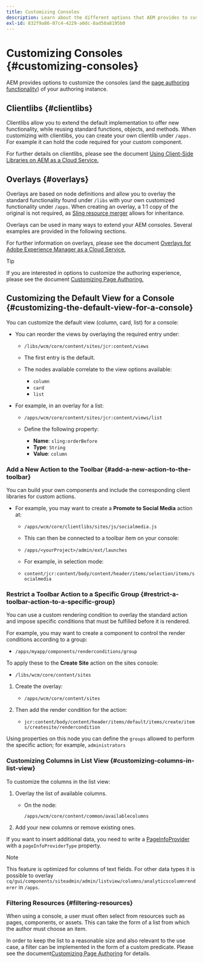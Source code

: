 ```yaml
---
title: Customizing Consoles
description: Learn about the different options that AEM provides to customize the consoles of your authoring instance.
exl-id: 832f9a86-07c4-4229-a0dc-8ad50a8195b0
---
```

# Customizing Consoles {#customizing-consoles}

AEM provides options to customize the consoles (and the [page authoring functionality](/help/implementing/developing/extending/page-authoring.md)) of your authoring instance.

## Clientlibs {#clientlibs}

Clientlibs allow you to extend the default implementation to offer new functionality, while reusing standard functions, objects, and methods. When customizing with clientlibs, you can create your own clientlib under `/apps.` For example it can hold the code required for your custom component.

For further details on clientlibs, please see the document [Using Client-Side Libraries on AEM as a Cloud Service.](/help/implementing/developing/introduction/clientlibs.md)

## Overlays {#overlays}

Overlays are based on node definitions and allow you to overlay the standard functionality found under `/libs` with your own customized functionality under `/apps`. When creating an overlay, a 1:1 copy of the original is not required, as [Sling resource merger](/help/implementing/developing/introduction/sling-resource-merger.md) allows for inheritance.

Overlays can be used in many ways to extend your AEM consoles. Several examples are provided in the following sections.

For further information on overlays, please see the document [Overlays for Adobe Experience Manager as a Cloud Service.](/help/implementing/developing/introduction/overlays.md)

>[!TIP]
>
>If you are interested in options to customize the authoring experience, please see the document [Customizing Page Authoring.](/help/implementing/developing/extending/page-authoring.md)

## Customizing the Default View for a Console {#customizing-the-default-view-for-a-console}

You can customize the default view (column, card, list) for a console:

* You can reorder the views by overlaying the required entry under:

  * `/libs/wcm/core/content/sites/jcr:content/views`

  * The first entry is the default.

  * The nodes available correlate to the view options available:

    * `column`
    * `card`
    * `list`

* For example, in an overlay for a list:

  * `/apps/wcm/core/content/sites/jcr:content/views/list`

  * Define the following property:

    * **Name**: `sling:orderBefore`
    * **Type**: `String`
    * **Value**: `column`

### Add a New Action to the Toolbar {#add-a-new-action-to-the-toolbar}

You can build your own components and include the corresponding client libraries for custom actions.

* For example, you may want to create a **Promote to Social Media** action at:

  * `/apps/wcm/core/clientlibs/sites/js/socialmedia.js`

  * This can then be connected to a toolbar item on your console:

  * `/apps/<yourProject>/admin/ext/launches`

  * For example, in selection mode:

  * `content/jcr:content/body/content/header/items/selection/items/socialmedia`

### Restrict a Toolbar Action to a Specific Group {#restrict-a-toolbar-action-to-a-specific-group}

You can use a custom rendering condition to overlay the standard action and impose specific conditions that must be fulfilled before it is rendered.

For example, you may want to create a component to control the render conditions according to a group:

* `/apps/myapp/components/renderconditions/group`

To apply these to the **Create Site** action on the sites console:

* `/libs/wcm/core/content/sites`

1. Create the overlay:

   * `/apps/wcm/core/content/sites`

1. Then add the render condition for the action:

   * `jcr:content/body/content/header/items/default/items/create/items/createsite/rendercondition`

Using properties on this node you can define the `groups` allowed to perform the specific action; for example, `administrators`

### Customizing Columns in List View {#customizing-columns-in-list-view}

To customize the columns in the list view:

1. Overlay the list of available columns.

    * On the node:

      `/apps/wcm/core/content/common/availablecolumns`

1. Add your new columns or remove existing ones.

If you want to insert additional data, you need to write a [PageInfoProvider](https://developer.adobe.com/experience-manager/reference-materials/cloud-service/javadoc/com/day/cq/wcm/api/PageInfoProvider.html) with a `pageInfoProviderType` property.

>[!NOTE]
>
>This feature is optimized for columns of text fields. For other data types it is possible to overlay `cq/gui/components/siteadmin/admin/listview/columns/analyticscolumnrenderer` in `/apps`.

### Filtering Resources {#filtering-resources}

When using a console, a user must often select from resources such as pages, components, or assets. This can take the form of a list from which the author must choose an item.

In order to keep the list to a reasonable size and also relevant to the use case, a filter can be implemented in the form of a custom predicate. Please see the document[Customizing Page Authoring](/help/implementing/developing/extending/page-authoring.md#filtering-resources) for details.
